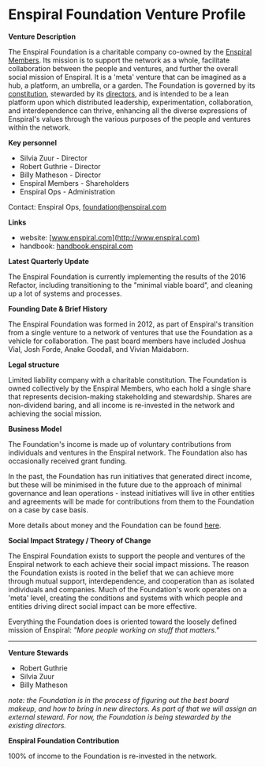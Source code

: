 # Enspiral Foundation Venture Profile

**Venture Description**

The Enspiral Foundation is a charitable company co-owned by the [Enspiral Members](/agreements/people.html). Its mission is to support the network as a whole, facilitate collaboration between the people and ventures, and further the overall social mission of Enspiral. It is a 'meta' venture that can be imagined as a hub, a platform, an umbrella, or a garden. The Foundation is governed by its [constitution](/constitution.html), stewarded by its [directors](/board.html), and is intended to be a lean platform upon which distributed leadership, experimentation, collaboration, and interdependence can thrive, enhancing all the diverse expressions of Enspiral's values through the various purposes of the people and ventures within the network.

**Key personnel**

* Silvia Zuur - Director
* Robert Guthrie - Director
* Billy Matheson - Director
* Enspiral Members - Shareholders
* Enspiral Ops - Administration

Contact: Enspiral Ops, [foundation@enspiral.com](mailto:oundation@enspiral.com)

**Links**

* website: [www.enspiral.com](http://www.enspiral.com)
* handbook: [handbook.enspiral.com](http://handbook.enspiral.com)

**Latest Quarterly Update**

The Enspiral Foundation is currently implementing the results of the 2016 Refactor, including transitioning to the "minimal viable board", and cleaning up a lot of systems and processes.

**Founding Date & Brief History**

The Enspiral Foundation was formed in 2012, as part of Enspiral's transition from a single venture to a network of ventures that use the Foundation as a vehicle for collaboration. The past board members have included Joshua Vial, Josh Forde, Anake Goodall, and Vivian Maidaborn.

**Legal structure**

Limited liability company with a charitable constitution. The Foundation is owned collectively by the Enspiral Members, who each hold a single share that represents decision-making stakeholding and stewardship. Shares are non-dividend baring, and all income is re-invested in the network and achieving the social mission.

**Business Model**

The Foundation's income is made up of voluntary contributions from individuals and ventures in the Enspiral network. The Foundation also has occasionally received grant funding.

In the past, the Foundation has run initiatives that generated direct income, but these will be minimised in the future due to the approach of minimal governance and lean operations - instead initiatives will live in other entities and agreements will be made for contributions from them to the Foundation on a case by case basis.

More details about money and the Foundation can be found [here](/money.html).

**Social Impact Strategy / Theory of Change**

The Enspiral Foundation exists to support the people and ventures of the Enspiral network to each achieve their social impact missions. The reason the Foundation exists is rooted in the belief that we can achieve more through mutual support, interdependence, and cooperation than as isolated individuals and companies. Much of the Foundation's work operates on a 'meta' level, creating the conditions and systems with which people and entities driving direct social impact can be more effective.

Everything the Foundation does is oriented toward the loosely defined mission of Enspiral: *"More people working on stuff that matters."*

---

**Venture Stewards**

* Robert Guthrie
* Silvia Zuur
* Billy Matheson

*note: the Foundation is in the process of figuring out the best board makeup, and how to bring in new directors. As part of that we will assign an external steward. For now, the Foundation is being stewarded by the existing directors.*

**Enspiral Foundation Contribution**

100% of income to the Foundation is re-invested in the network.

